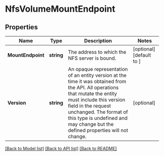 # NfsVolumeMountEndpoint

## Properties

Name | Type | Description | Notes
------------ | ------------- | ------------- | -------------
**MountEndpoint** | **string** | The address to which the NFS server is bound.  | [optional] [default to ]
**Version** | **string** | An opaque representation of an entity version at the time it was obtained from the API. All operations that mutate the entity must include this version field in the request unchanged. The format of this type is undefined and may change but the defined properties will not change.  | [optional] 

[[Back to Model list]](../README.md#documentation-for-models) [[Back to API list]](../README.md#documentation-for-api-endpoints) [[Back to README]](../README.md)


